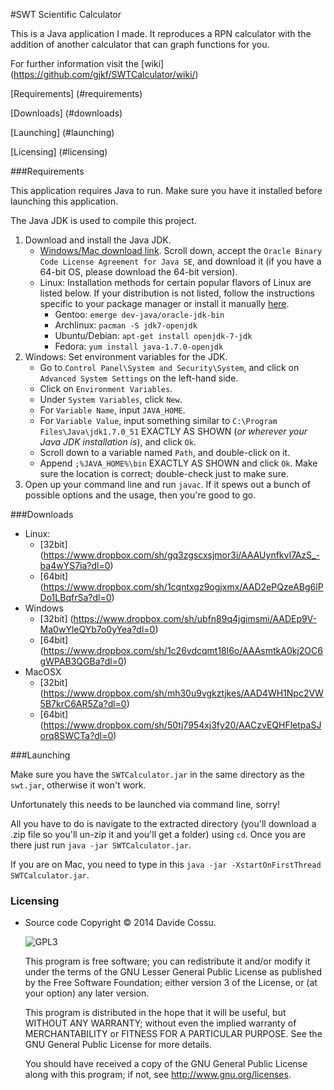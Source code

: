 #SWT Scientific Calculator

This is a Java application I made. It reproduces a RPN calculator with the addition of another calculator that can graph functions for you.

For further information visit the [wiki] (https://github.com/gjkf/SWTCalculator/wiki/)

[Requirements] (#requirements)

[Downloads] (#downloads)

[Launching] (#launching)

[Licensing] (#licensing)

###Requirements

This application requires Java to run. Make sure you have it installed before launching this application.

The Java JDK is used to compile this project.

1. Download and install the Java JDK.
	* [Windows/Mac download link](http://www.oracle.com/technetwork/java/javase/downloads/jdk7-downloads-1880260.html).  Scroll down, accept the `Oracle Binary Code License Agreement for Java SE`, and download it (if you have a 64-bit OS, please download the 64-bit version).
	* Linux: Installation methods for certain popular flavors of Linux are listed below.  If your distribution is not listed, follow the instructions specific to your package manager or install it manually [here](http://www.oracle.com/technetwork/java/javase/downloads/jdk7-downloads-1880260.html).
		* Gentoo: `emerge dev-java/oracle-jdk-bin`
		* Archlinux: `pacman -S jdk7-openjdk`
		* Ubuntu/Debian: `apt-get install openjdk-7-jdk`
		* Fedora: `yum install java-1.7.0-openjdk`
2. Windows: Set environment variables for the JDK.
    * Go to `Control Panel\System and Security\System`, and click on `Advanced System Settings` on the left-hand side.
    * Click on `Environment Variables`.
    * Under `System Variables`, click `New`.
    * For `Variable Name`, input `JAVA_HOME`.
    * For `Variable Value`, input something similar to `C:\Program Files\Java\jdk1.7.0_51` EXACTLY AS SHOWN (*or wherever your Java JDK installation is*), and click `Ok`.
    * Scroll down to a variable named `Path`, and double-click on it.
    * Append `;%JAVA_HOME%\bin` EXACTLY AS SHOWN and click `Ok`.  Make sure the location is correct; double-check just to make sure.
3. Open up your command line and run `javac`.  If it spews out a bunch of possible options and the usage, then you're good to go.

###Downloads

* Linux:
  * [32bit] (https://www.dropbox.com/sh/gq3zgscxsjmor3i/AAAUynfkvI7AzS_-ba4wYS7ia?dl=0)
  * [64bit] (https://www.dropbox.com/sh/1cqntxgz9ogjxmx/AAD2ePQzeABg6lPDo1LBqfrSa?dl=0)
* Windows
  * [32bit] (https://www.dropbox.com/sh/ubfn89q4jgimsmi/AADEp9V-Ma0wYleQYb7o0yYea?dl=0)
  * [64bit] (https://www.dropbox.com/sh/1c26vdcqmt18l6o/AAAsmtkA0kj2OC6gWPAB3QGBa?dl=0)
* MacOSX
  * [32bit] (https://www.dropbox.com/sh/mh30u9vgkztjkes/AAD4WH1Npc2VW5B7krC6AR5Za?dl=0)
  * [64bit] (https://www.dropbox.com/sh/50tj7954xj3fy20/AACzvEQHFletpaSJorq8SWCTa?dl=0)

###Launching

Make sure you have the `SWTCalculator.jar` in the same directory as the `swt.jar`, otherwise it won't work.

Unfortunately this needs to be launched via command line, sorry!

All you have to do is navigate to the extracted directory (you'll download a .zip file so you'll un-zip it and you'll get a folder) using `cd`. Once you are there just run `java -jar SWTCalculator.jar`.

If you are on Mac, you need to type in this `java -jar -XstartOnFirstThread SWTCalculator.jar`.

### Licensing

- Source code Copyright &copy; 2014 Davide Cossu.

  ![GPL3](https://www.gnu.org/graphics/lgplv3-147x51.png)

  This program is free software; you can redistribute it and/or modify it under the terms of the GNU Lesser General Public License as published by the Free Software Foundation; either version 3 of the License, or (at your option) any later version.

  This program is distributed in the hope that it will be useful, but WITHOUT ANY WARRANTY; without even the implied warranty of MERCHANTABILITY or FITNESS FOR A PARTICULAR PURPOSE. See the GNU General Public License for more details.

  You should have received a copy of the GNU General Public License along with this program; if not, see <http://www.gnu.org/licenses>.
